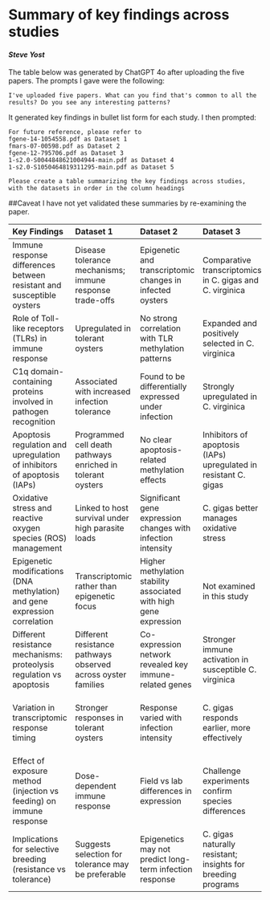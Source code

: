 # Summary of key findings across studies
#### _Steve Yost_
The table below was generated by ChatGPT 4o after uploading the five papers. The prompts I gave were the following:
```
I've uploaded five papers. What can you find that's common to all the results? Do you see any interesting patterns?
```
It generated key findings in bullet list form for each study. I then prompted:
```
For future reference, please refer to
fgene-14-1054558.pdf as Dataset 1
fmars-07-00598.pdf as Dataset 2
fgene-12-795706.pdf as Dataset 3
1-s2.0-S0044848621004944-main.pdf as Dataset 4
1-s2.0-S1050464819311295-main.pdf as Dataset 5

Please create a table summarizing the key findings across studies, with the datasets in order in the column headings
```

##Caveat
I have not yet validated these summaries by re-examining the paper.

| Key Findings                                                               | Dataset 1                                                     | Dataset 2                                                         | Dataset 3                                                        | Dataset 4                                                   | Dataset 5                                                                   |
|:---------------------------------------------------------------------------|:--------------------------------------------------------------|:------------------------------------------------------------------|:-----------------------------------------------------------------|:------------------------------------------------------------|:----------------------------------------------------------------------------|
| Immune response differences between resistant and susceptible oysters      | Disease tolerance mechanisms; immune response trade-offs      | Epigenetic and transcriptomic changes in infected oysters         | Comparative transcriptomics in C. gigas and C. virginica         | Effects of exposure methods on survival and gene expression | Variation in transcriptomic response across families                        |
| Role of Toll-like receptors (TLRs) in immune response                      | Upregulated in tolerant oysters                               | No strong correlation with TLR methylation patterns               | Expanded and positively selected in C. virginica                 | TLR4 overexpressed in injected oysters                      | Differentially expressed in resistant oysters                               |
| C1q domain-containing proteins involved in pathogen recognition            | Associated with increased infection tolerance                 | Found to be differentially expressed under infection              | Strongly upregulated in C. virginica                             | Not a major focus                                           | Upregulated in resistant oysters                                            |
| Apoptosis regulation and upregulation of inhibitors of apoptosis (IAPs)    | Programmed cell death pathways enriched in tolerant oysters   | No clear apoptosis-related methylation effects                    | Inhibitors of apoptosis (IAPs) upregulated in resistant C. gigas | Injected oysters had higher inflammatory apoptosis response | Resistant oysters showed early apoptotic gene activation                    |
| Oxidative stress and reactive oxygen species (ROS) management              | Linked to host survival under high parasite loads             | Significant gene expression changes with infection intensity      | C. gigas better manages oxidative stress                         | Injected oysters showed more oxidative stress               | Protease inhibitors upregulated in resistant oysters                        |
| Epigenetic modifications (DNA methylation) and gene expression correlation | Transcriptomic rather than epigenetic focus                   | Higher methylation stability associated with high gene expression | Not examined in this study                                       | Not a focus of this study                                   | Not examined in this study                                                  |
| Different resistance mechanisms: proteolysis regulation vs apoptosis       | Different resistance pathways observed across oyster families | Co-expression network revealed key immune-related genes           | Stronger immune activation in susceptible C. virginica           | Differences in immune pathway activation based on exposure  | Strong early response in resistant families                                 |
| Variation in transcriptomic response timing                                | Stronger responses in tolerant oysters                        | Response varied with infection intensity                          | C. gigas responds earlier, more effectively                      | Injected oysters showed stronger immune responses           | Susceptible oysters had weaker early response but strong later inflammation |
| Effect of exposure method (injection vs feeding) on immune response        | Dose-dependent immune response                                | Field vs lab differences in expression                            | Challenge experiments confirm species differences                | Injection method led to higher mortality                    | Controlled infection model used                                             |
| Implications for selective breeding (resistance vs tolerance)              | Suggests selection for tolerance may be preferable            | Epigenetics may not predict long-term infection response          | C. gigas naturally resistant; insights for breeding programs     | Highlights need for realistic exposure models in breeding   | Timing of immune response key for resistance                                |